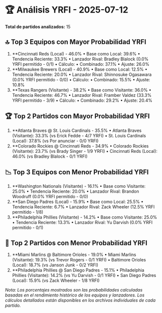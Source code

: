 # 🏆 Análisis YRFI - 2025-07-12

**Total de partidos analizados:** 15

## 🔝 Top 3 Equipos con Mayor Probabilidad YRFI
1. **Cincinnati Reds (Local) - 46.0%
   • Base como Local: 39.6%
   • Tendencia Reciente: 33.3%
   • Lanzador Rival: Bradley Blalock (0.0% YRFI permitido - 0/1)
   • Cálculo:
     • Combinado: 37.1%
     • Ajuste: 26.0%
2. **Milwaukee Brewers (Local) - 40.9%
   • Base como Local: 12.5%
   • Tendencia Reciente: 20.0%
   • Lanzador Rival: Shinnosuke Ogasawara (0.0% YRFI permitido - 0/0)
   • Cálculo:
     • Combinado: 15.5%
     • Ajuste: 10.8%
3. **Texas Rangers (Visitante) - 38.2%
   • Base como Visitante: 36.0%
   • Tendencia Reciente: 46.7%
   • Lanzador Rival: Framber Valdez (33.3% YRFI permitido - 3/9)
   • Cálculo:
     • Combinado: 29.2%
     • Ajuste: 20.4%

## 🏆 Top 2 Partidos con Mayor Probabilidad YRFI
1. **Atlanta Braves @ St. Louis Cardinals - 35.5%
   • Atlanta Braves (Visitante): 33.3% (vs Erick Fedde - 4/7 YRFI)
   • St. Louis Cardinals (Local): 37.8% (vs Por anunciar - 0/0 YRFI)
2. **Colorado Rockies @ Cincinnati Reds - 34.9%
   • Colorado Rockies (Visitante): 23.7% (vs Brady Singer - 1/9 YRFI)
   • Cincinnati Reds (Local): 46.0% (vs Bradley Blalock - 0/1 YRFI)

## 📉 Top 3 Equipos con Menor Probabilidad YRFI
1. **Washington Nationals (Visitante) - 16.1%
   • Base como Visitante: 25.0%
   • Tendencia Reciente: 20.0%
   • Lanzador Rival: Brandon Woodruff (0.0% YRFI permitido - 0/0)
2. **San Diego Padres (Local) - 15.9%
   • Base como Local: 25.5%
   • Tendencia Reciente: 6.7%
   • Lanzador Rival: Zack Wheeler (12.5% YRFI permitido - 1/8)
3. **Philadelphia Phillies (Visitante) - 14.2%
   • Base como Visitante: 25.0%
   • Tendencia Reciente: 13.3%
   • Lanzador Rival: Yu Darvish (0.0% YRFI permitido - 0/1)

## 🚫 Top 2 Partidos con Menor Probabilidad YRFI
1. **Miami Marlins @ Baltimore Orioles - 19.0%
   • Miami Marlins (Visitante): 19.3% (vs Trevor Rogers - 0/1 YRFI)
   • Baltimore Orioles (Local): 18.7% (vs Janson Junk - 0/2 YRFI)
2. **Philadelphia Phillies @ San Diego Padres - 15.1%
   • Philadelphia Phillies (Visitante): 14.2% (vs Yu Darvish - 0/1 YRFI)
   • San Diego Padres (Local): 15.9% (vs Zack Wheeler - 1/8 YRFI)

*Nota: Los porcentajes mostrados son las probabilidades calculadas basadas en el rendimiento histórico de los equipos y lanzadores. Los cálculos detallados están disponibles en los archivos individuales de cada partido.*